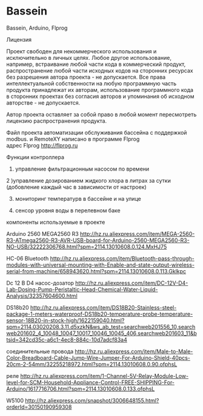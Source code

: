 # Bassein
Bassein, Arduino, Flprog

Лицензия

Проект свободен для некоммерческого использования и исключительно в личных целях. Любое другое использование, например, встраивание любой части кода в коммерческий продукт, распространение любой части исходных кодов на сторонних ресурсах без разрешения автора проекта - не допускается. Все права интеллектуальной собственности на любую программную часть продукта принадлежат их авторам, использование программного кода в сторонних проектах без согласия авторов и упоминания об исходном авторстве - не допускается.

Автор проекта оставляет за собой право в любой момент пересмотреть лицензию распространения продукта.

Файл проекта автоматизации обслуживания бассейна с поддержкой modbus. и RemoteXY
написано в программе Flprog    
адрес Flprog http://flprog.ru 

Функции контроллера 
1) управление фильтрационным насосом по времени

2 )управление дозированием жидкого хлора в литрах за сутки (добовление каждый час в зависимости от настроек)

3) мониторинг температурв в бассейне и на улице

3) сенсор уровня воды в перелевном баке

компоненты используемые в проекте 

Arduino 2560 MEGA2560 R3   http://hz.ru.aliexpress.com/item/MEGA-2560-R3-ATmega2560-R3-AVR-USB-board-for-Arduino-2560-MEGA2560-R3-NO-USB/32222306768.html?spm=2114.13010608.0.124.MxHJ75

HC-06 Bluetooth   http://hz.ru.aliexpress.com/item/Bluetooth-pass-through-modules-with-universal-mounting-with-Enable-and-state-output-wireless-serial-from-machine/658943620.html?spm=2114.13010608.0.113.Gklkpc

Dc 12 В D4  насос-дозатор   http://hz.ru.aliexpress.com/item/DC-12V-D4-Lab-Dosing-Pump-Peristaltic-Head-Chemical-Water-Liquid-Analysis/32357604600.html

DS18b20   http://hz.ru.aliexpress.com/item/DS18B20-Stainless-steel-package-1-meters-waterproof-DS18b20-temperature-probe-temperature-sensor-18B20-in-stock-high/1622159040.html?spm=2114.03020208.3.11.d5xzkN&ws_ab_test=searchweb201556_10,searchweb201602_4_10048_10047_10017_10046_10045_406,searchweb201603_11&btsid=342cd35c-a6c1-4ec8-884c-10d7adcf83a4

соединительные провода   http://hz.ru.aliexpress.com/item/Male-to-Male-Color-Breadboard-Cable-Jump-Wire-Jumper-For-Arduino-Shield-40pcs-20cm-2-54mm/32255218972.html?spm=2114.13010608.0.90.ofphsL

реле    http://hz.ru.aliexpress.com/item/1-Channel-5V-Relay-Module-Low-level-for-SCM-Household-Appliance-Control-FREE-SHIPPING-For-Arduino/1617716706.html?spm=2114.13010608.0.133.ofphsL

W5100     http://hz.aliexpress.com/snapshot/3006648155.html?orderId=30150190959308
